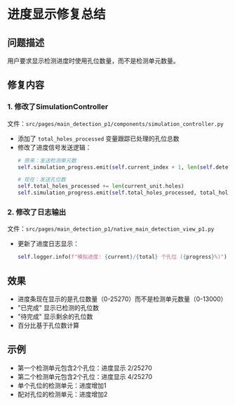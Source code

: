# 进度显示修复总结

## 问题描述
用户要求显示检测进度时使用孔位数量，而不是检测单元数量。

## 修复内容

### 1. 修改了SimulationController
文件：`src/pages/main_detection_p1/components/simulation_controller.py`

- 添加了 `total_holes_processed` 变量跟踪已处理的孔位总数
- 修改了进度信号发送逻辑：
  ```python
  # 原来：发送检测单元数
  self.simulation_progress.emit(self.current_index + 1, len(self.detection_units))
  
  # 现在：发送孔位数
  self.total_holes_processed += len(current_unit.holes)
  self.simulation_progress.emit(self.total_holes_processed, total_holes)
  ```

### 2. 修改了日志输出
文件：`src/pages/main_detection_p1/native_main_detection_view_p1.py`

- 更新了进度日志显示：
  ```python
  self.logger.info(f"模拟进度: {current}/{total} 个孔位 ({progress}%)")
  ```

## 效果

- 进度条现在显示的是孔位数量（0-25270）而不是检测单元数量（0-13000）
- "已完成" 显示已检测的孔位数
- "待完成" 显示剩余的孔位数
- 百分比基于孔位数计算

## 示例
- 第一个检测单元包含2个孔位：进度显示 2/25270
- 第二个检测单元包含2个孔位：进度显示 4/25270
- 单个孔位的检测单元：进度增加1
- 配对孔位的检测单元：进度增加2